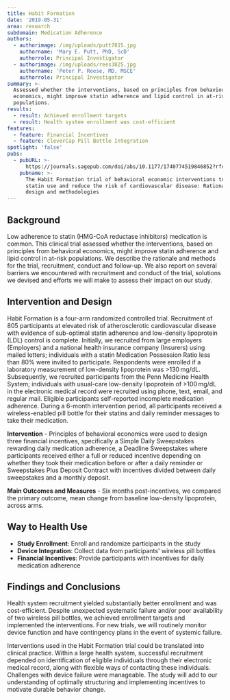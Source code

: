 ```yaml
---
title: Habit Formation
date: '2019-05-31'
area: research
subdomain: Medication Adherence
authors:
  - authorimage: /img/uploads/putt7815.jpg
    authorname: 'Mary E. Putt, PhD, ScD'
    authorrole: Principal Investigator
  - authorimage: /img/uploads/rees3825.jpg
    authorname: 'Peter P. Reese, MD, MSCE'
    authorrole: Principal Investigator
summary: >-
  Assessed whether the interventions, based on principles from behavioral
  economics, might improve statin adherence and lipid control in at-risk
  populations. 
results:
  - result: Achieved enrollment targets
  - result: Health system enrollment was cost-efficient
features:
  - feature: Financial Incentives
  - feature: CleverCap Pill Bottle Integration
spotlight: 'false'
pubs:
  - pubURL: >-
      https://journals.sagepub.com/doi/abs/10.1177/1740774519846852?rfr_dat=cr_pub%3Dpubmed&url_ver=Z39.88-2003&rfr_id=ori%3Arid%3Acrossref.org&journalCode=ctja
    pubname: >-
      The Habit Formation trial of behavioral economic interventions to improve
      statin use and reduce the risk of cardiovascular disease: Rationale,
      design and methodologies
---
```

## Background

Low adherence to statin (HMG-CoA reductase inhibitors) medication is common. This clinical trial assessed whether the interventions, based on principles from behavioral economics, might improve statin adherence and lipid control in at-risk populations. We describe the rationale and methods for the trial, recruitment, conduct and follow-up. We also report on several barriers we encountered with recruitment and conduct of the trial, solutions we devised and efforts we will make to assess their impact on our study.

## Intervention and Design

Habit Formation is a four-arm randomized controlled trial. Recruitment of 805 participants at elevated risk of atherosclerotic cardiovascular disease with evidence of sub-optimal statin adherence and low-density lipoprotein (LDL) control is complete. Initially, we recruited from large employers (Employers) and a national health insurance company (Insurers) using mailed letters; individuals with a statin Medication Possession Ratio less than 80% were invited to participate. Respondents were enrolled if a laboratory measurement of low-density lipoprotein was >130 mg/dL. Subsequently, we recruited participants from the Penn Medicine Health System; individuals with usual-care low-density lipoprotein of >100 mg/dL in the electronic medical record were recruited using phone, text, email, and regular mail. Eligible participants self-reported incomplete medication adherence. During a 6-month intervention period, all participants received a wireless-enabled pill bottle for their statins and daily reminder messages to take their medication. 

**Intervention** - Principles of behavioral economics were used to design three financial incentives, specifically a Simple Daily Sweepstakes rewarding daily medication adherence, a Deadline Sweepstakes where participants received either a full or reduced incentive depending on whether they took their medication before or after a daily reminder or Sweepstakes Plus Deposit Contract with incentives divided between daily sweepstakes and a monthly deposit. 

**Main Outcomes and Measures** - Six months post-incentives, we compared the primary outcome, mean change from baseline low-density lipoprotein, across arms.

## Way to Health Use

* **Study Enrollment**: Enroll and randomize participants in the study
* **Device Integration**: Collect data from participants' wireless pill bottles
* **Financial Incentives**: Provide participants with incentives for daily medication adherence

## Findings and Conclusions

Health system recruitment yielded substantially better enrollment and was cost-efficient. Despite unexpected systematic failure and/or poor availability of two wireless pill bottles, we achieved enrollment targets and implemented the interventions. For new trials, we will routinely monitor device function and have contingency plans in the event of systemic failure.

Interventions used in the Habit Formation trial could be translated into clinical practice. Within a large health system, successful recruitment depended on identification of eligible individuals through their electronic medical record, along with flexible ways of contacting these individuals. Challenges with device failure were manageable. The study will add to our understanding of optimally structuring and implementing incentives to motivate durable behavior change.
